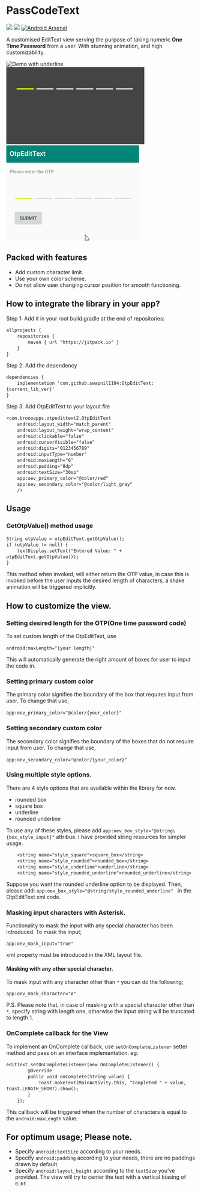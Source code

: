 # PassCodeText

[![](https://jitpack.io/v/swapnil1104/OtpEditText.svg)](https://jitpack.io/#swapnil1104/OtpEditText)
[![](https://jitpack.io/v/swapnil1104/OtpEditText/month.svg)](https://jitpack.io/#swapnil1104/OtpEditText)
[![Android Arsenal](https://img.shields.io/badge/Android%20Arsenal-OtpEditText-brightgreen.svg?style=flat)](https://android-arsenal.com/details/1/7666)

A customised EditText view serving the purpose of taking numeric **One Time Password** from a user. 
With stunning animation, and high customizability.

![Demo with underline](images/demo2.gif)
![Dark theme demo](images/dark_theme_demo.gif)
![Error animation](images/err_anim.gif)

## Packed with features
- Add custom character limit.
- Use your own color scheme.
- Do not allow user changing cursor position for smooth functioning.


## How to integrate the library in your app?
Step 1: Add it in your root build.gradle at the end of repositories:

```
allprojects {
    repositories {
        maven { url "https://jitpack.io" }
    }
}
```
Step 2. Add the dependency

```
dependencies {
    implementation 'com.github.swapnil1104:OtpEditText:{current_lib_ver}'
}
```
Step 3. Add OtpEditText to your layout file

```
<com.broooapps.otpedittext2.OtpEditText
    android:layout_width="match_parent"
    android:layout_height="wrap_content"
    android:clickable="false"
    android:cursorVisible="false"
    android:digits="0123456789"
    android:inputType="number"
    android:maxLength="6"
    android:padding="8dp"
    android:textSize="30sp"
    app:oev_primary_color="@color/red"
    app:oev_secondary_color="@color/light_gray"
    />
```

## Usage

### GetOtpValue() method usage
```
String otpValue = otpEditText.getOtpValue();
if (otpValue != null) {
    textDisplay.setText("Entered Value: " + otpEditText.getOtpValue());
}
```
This method when invoked, will either return the OTP value, in case this is invoked before the user inputs the desired length of characters, a shake animation will be triggered implicitly.


## How to customize the view.
### Setting desired length for the OTP(One time password code)

To set custom length of the OtpEditText, use 

```android:maxLength="{your length}"```

This will automatically generate the right amount of boxes for user to input the code in.

### Setting primary custom color
The primary color signifies the boundary of the box that requires input from user.
To change that use,

```app:oev_primary_color="@color/{your_color}"```


### Setting secondary custom color
The secondary color signifies the boundary of the boxes that do not require input from user.
To change that use,

```app:oev_secondary_color="@color/{your_color}"```

###  Using multiple style options.
There are 4 style options that are available within the library for now.
- rounded box
- square box
- underline
- rounded underline

To use any of these styles, please add ```app:oev_box_style="@string\{box_style_input}"```
attribue.
I have provided string resources for simpler usage.
```
    <string name="style_square">square_box</string>
    <string name="style_rounded">rounded_box</string>
    <string name="style_underline">underline</string>
    <string name="style_rounded_underline">rounded_underline</string>
```
Suppose you want the rounded underline option to be displayed. Then, please add:
`app:oev_box_style="@string/style_rounded_underline" ` in the OtpEditText xml code.

### Masking input characters with Asterisk.
Functionality to mask the input with any special character has been introduced. 
To mask the input;
```
app:oev_mask_input="true" 
```
xml property must be introduced in the XML layout file.

#### Masking with any other special character.
To mask input with any character other than `*` you can do the following;
```
app:oev_mask_character="ø"
```

P.S. Please note that, in case of masking with a special character other than `*`, specify string with length one, otherwise the input string will be truncated to length 1.

### OnComplete callback for the View
To implement an OnComplete callback, use `setOnCompleteListener` setter method and pass on an interface implementation.
eg:
```
editText.setOnCompleteListener(new OnCompleteListener() {
        @Override
        public void onComplete(String value) {
            Toast.makeText(MainActivity.this, "Completed " + value, Toast.LENGTH_SHORT).show();
        }
    });
```

This callback will be triggered when the number of characters is equal to the `android:maxLength` value.

## For optimum usage; Please note.
* Specify `android:textSize` according to your needs.
* Specify `android:padding` according to your needs, there are no paddings drawn by default.
* Specify `android:layout_height` according to the `textSize` you've provided. The view will try to center the text with a vertical biasing of `0.6f`.
